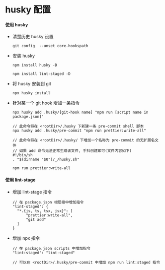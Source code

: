 # husky 配置

#### 使用 husky

-   清楚历史 husky 设置

    ```
    git config  --unset core.hookspath
    ```

-   安装 husky

    ```
    npm install husky -D

    npm install lint-staged -D
    ```

-   将 husky 安装到 git

    ```
    npx husky install
    ```

-   针对某一个 git hook 增加一条指令

    ```
    npx husky add .husky/[git-hook name] "npm run [script name in package.json]"
    ```
    
    ```
    // 此命令将在 <rootDir>/.husky 下新建一条 pre-commit shell 脚本
    npx husky add .husky/pre-commit "npm run prettier:write-all"
    
    // 此命令将在 <rootDir>/.husky/ 下增加一个名称为 pre-commit 的无扩展名文件
    // 如果 add 命令无法正常生成该文件, 手抖创建即可(文件内容如下)
    #!/bin/sh
    . "$(dirname "$0")/_/husky.sh"
    
    npm run prettier:write-all
    ```



#### 使用 lint-stage

- 增加 lint-stage 指令

  ```
  // 在 package.json 根层级中增加指令
  "lint-staged": {
  	"*.{js, ts, tsx, jsx}": [
  		"prettier:write-all",
  		"git add"
  	]
  }
  ```

- 增加 npx 指令

  ```
  // 在 package.json scripts 中增加指令
  "lint:staged": "lint-staged"
  
  // 可以在 <rootDir>/.husky/pre-commit 中增加 npm run lint:staged 指令
  ```

